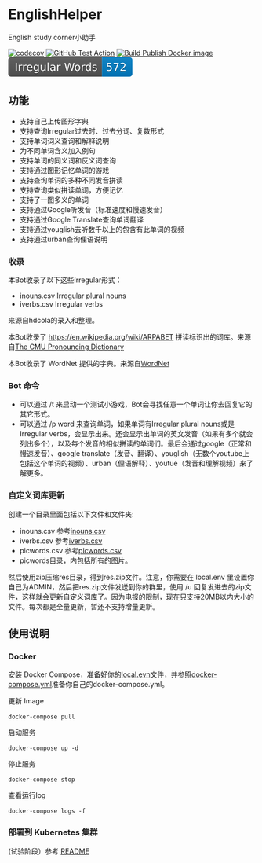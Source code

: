 # EnglishHelper
English study corner小助手

[![codecov](https://codecov.io/gh/HDCodePractice/EnglishHelper/branch/main/graph/badge.svg?token=X6E5R9NSdR)](https://codecov.io/gh/HDCodePractice/EnglishHelper) [![GitHub Test Action](https://github.com/HDCodePractice/EnglishHelper/actions/workflows/build_and_test.yaml/badge.svg)](https://github.com/HDCodePractice/EnglishHelper/actions/workflows/build_and_test.yaml) [![Build Publish Docker image](https://github.com/HDCodePractice/EnglishHelper/actions/workflows/build_and_publish_docker.yaml/badge.svg)](https://github.com/HDCodePractice/EnglishHelper/actions/workflows/build_and_publish_docker.yaml) ![Irregular Words Number](/irregular.svg?raw=true "Irregular Words Number") 

## 功能

* 支持自己上传图形字典
* 支持查询Irregular过去时、过去分词、复数形式
* 支持单词词义查询和解释说明
* 为不同单词含义加入例句
* 支持单词的同义词和反义词查询
* 支持通过图形记忆单词的游戏
* 支持查询单词的多种不同发音拼读
* 支持查询类似拼读单词，方便记忆
* 支持了一图多义的单词
* 支持通过Google听发音（标准速度和慢速发音）
* 支持通过Google Translate查询单词翻译
* 支持通过youglish去听数千以上的包含有此单词的视频
* 支持通过urban查询俚语说明

### 收录

本Bot收录了以下这些Irregular形式：

* inouns.csv Irregular plural nouns
* iverbs.csv Irregular verbs

来源自hdcola的录入和整理。

本Bot收录了 https://en.wikipedia.org/wiki/ARPABET 拼读标识出的词库。来源自[The CMU Pronouncing Dictionary](http://www.speech.cs.cmu.edu/cgi-bin/cmudict)

本Bot收录了 WordNet 提供的字典。来源自[WordNet](http://wordnet.princeton.edu/)

### Bot 命令

* 可以通过 /t 来启动一个测试小游戏，Bot会寻找任意一个单词让你去回复它的其它形式。
* 可以通过 /p word 来查询单词，如果单词有Irregular plural nouns或是 Irregular verbs，会显示出来。还会显示出单词的英文发音（如果有多个就会列出多个），以及每个发音的相似拼读的单词们。最后会通过google（正常和慢速发音）、google translate（发音、翻译）、youglish（无数个youtube上包括这个单词的视频）、urban（俚语解释）、youtue（发音和理解视频）来了解更多。


### 自定义词库更新

创建一个目录里面包括以下文件和文件夹:

* inouns.csv 参考[inouns.csv](https://github.com/HDCodePractice/EnglishHelper/blob/main/res/inouns.csv)
* iverbs.csv 参考[iverbs.csv](https://github.com/HDCodePractice/EnglishHelper/blob/main/res/iverbs.csv)
* picwords.csv 参考[picwords.csv](https://github.com/HDCodePractice/EnglishHelper/blob/main/res/picwords.csv)
* picwords目录，内包括所有的图片。

然后使用zip压缩res目录，得到res.zip文件。注意，你需要在 local.env 里设置你自己为ADMIN，然后把res.zip文件发送到你的群里，使用 /u 回复发进去的zip文件，这样就会更新自定义词库了。因为电报的限制，现在只支持20MB以内大小的文件。每次都是全量更新，暂还不支持增量更新。

## 使用说明
### Docker
安装 Docker Compose，准备好你的[local.evn](https://github.com/HDCodePractice/EnglishHelper/blob/main/localenv.example)文件，并参照[docker-compose.yml](https://github.com/HDCodePractice/EnglishHelper/blob/main/docker-compose.yml)准备你自己的docker-compose.yml。

更新 Image

```
docker-compose pull
```

启动服务

```
docker-compose up -d
```

停止服务

```
docker-compose stop
```

查看运行log

```
docker-compose logs -f
```

### 部署到 Kubernetes 集群
(试验阶段）参考 [README](.kustomize/README.md)